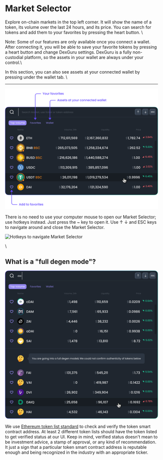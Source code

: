# Market Selector

Explore on-chain markets in the top left corner. It will show the name of a token, its volume over the last 24 hours, and its price. You can search for tokens and add them to your favorites by pressing the heart button. \


Note: Some of our features are only available once you connect a wallet. After connecting it, you will be able to save your favorite tokens by pressing a heart button and change DexGuru settings. DexGuru is a fully non-custodial platform, so the assets in your wallet are always under your control.\


In this section, you can also see assets at your connected wallet by pressing under the wallet tab. \
****

![](../../.gitbook/assets/market-selector-01.png)

There is no need to use your computer mouse to open our Market Selector; use hotkeys instead. Just press the \~ key to open it. Use ↑  ↓ and ESC keys to navigate around and close the Market Selector.&#x20;

![Hotkeys to navigate Market Selector ](https://lh5.googleusercontent.com/XLtDJ\_A4cWseF\_EFRSMcq-2AFNjX33JlzFcRYhgCUaNvQBlBrdlXzULlx0FtpSGgi5NKZEaMYKzIqPCgxYfQiqHbycYlFg8bN8KCBnWAcEHl22pVEIL2FEePPfU0nI7wwdA7DB6l)

\


## What is a "full degen mode"?

![](<../../.gitbook/assets/market-selector (1).png>)

We use [Ethereum token list standard](https://tokenlists.org) to check and verify the token smart contract address. At least 2 different token lists should have the token listed to get verified status at our UI. Keep in mind, verified status doesn't mean to be investment advice, a stamp of approval, or any kind of recommendation. It just a sign that a particular token smart contract address is reputable enough and being recognized in the industry with an appropriate ticker.&#x20;
